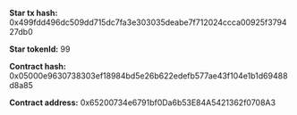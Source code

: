 **Star tx hash:** 0x499fdd496dc509dd715dc7fa3e303035deabe7f712024ccca00925f379427db0

**Star tokenId:** 99

**Contract hash:** 0x05000e9630738303ef18984bd5e26b622edefb577ae43f104e1b1d69488d8a85

**Contract address:** 0x65200734e6791bf0Da6b53E84A5421362f0708A3
